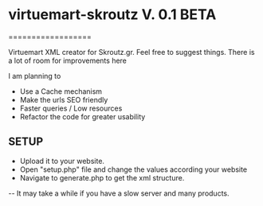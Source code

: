 # virtuemart-skroutz V. 0.1 BETA
==================

Virtuemart XML creator for Skroutz.gr.
Feel free to suggest things. There is a lot of room for improvements here

I am planning to

 - Use a Cache mechanism
 - Make the urls SEO friendly
 - Faster queries / Low resources
 - Refactor the code for greater usability

## SETUP
- Upload it to your website.
- Open "setup.php" file and change the values according your website
- Navigate to generate.php to get the xml structure.

-- It may take a while if you have a slow server and many products.